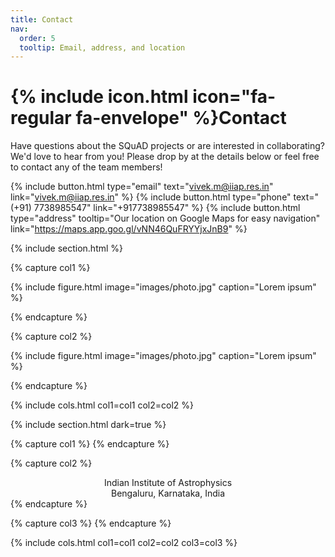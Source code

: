 ```yaml
---
title: Contact
nav:
  order: 5
  tooltip: Email, address, and location
---
```


# {% include icon.html icon="fa-regular fa-envelope" %}Contact

Have questions about the SQuAD projects or are interested in collaborating? We'd love to hear from you! Please drop by at the details below or feel free to contact any of the team members!

{%
  include button.html
  type="email"
  text="vivek.m@iiap.res.in"
  link="vivek.m@iiap.res.in"
%}
{%
  include button.html
  type="phone"
  text="(+91) 7738985547"
  link="+917738985547"
%}
{%
  include button.html
  type="address"
  tooltip="Our location on Google Maps for easy navigation"
  link="https://maps.app.goo.gl/vNN46QuFRYYjxJnB9"
%}

{% include section.html %}

{% capture col1 %}

{%
  include figure.html
  image="images/photo.jpg"
  caption="Lorem ipsum"
%}

{% endcapture %}

{% capture col2 %}

{%
  include figure.html
  image="images/photo.jpg"
  caption="Lorem ipsum"
%}

{% endcapture %}

{% include cols.html col1=col1 col2=col2 %}

{% include section.html dark=true %}

{% capture col1 %}
{% endcapture %}

{% capture col2 %}
<div style="text-align: center;">
  Indian Institute of Astrophysics<br>
  Bengaluru, Karnataka, India
</div>
{% endcapture %}

{% capture col3 %}
{% endcapture %}

{% include cols.html col1=col1 col2=col2 col3=col3 %}
